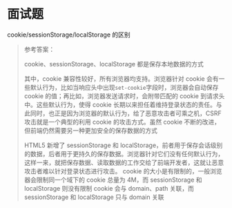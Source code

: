 # 面试题

cookie/sessionStorage/localStorage 的区别

> 参考答案：
>
> cookie、sessionStorage、localStorage 都是保存本地数据的方式
>
> 其中，cookie 兼容性较好，所有浏览器均支持。浏览器针对 cookie 会有一些默认行为，比如当响应头中出现`set-cookie`字段时，浏览器会自动保存 cookie 的值；再比如，浏览器发送请求时，会附带匹配的 cookie 到请求头中。这些默认行为，使得 cookie 长期以来担任着维持登录状态的责任。与此同时，也正是因为浏览器的默认行为，给了恶意攻击者可乘之机，CSRF 攻击就是一个典型的利用 cookie 的攻击方式。虽然 cookie 不断的改进，但前端仍然需要另一种更加安全的保存数据的方式
>
> HTML5 新增了 sessionStorage 和 localStorage，前者用于保存会话级别的数据，后者用于更持久的保存数据。浏览器针对它们没有任何默认行为，这样一来，就把保存数据、读取数据的工作交给了前端开发者，这就让恶意攻击者难以针对登录状态进行攻击。
> cookie 的大小是有限制的，一般浏览器会限制同一个域下的 cookie 总量为 4M，而 sessionStorage 和 localStorage 则没有限制
> cookie 会与 domain、path 关联，而 sessionStorage 和 localStorage 只与 domain 关联

